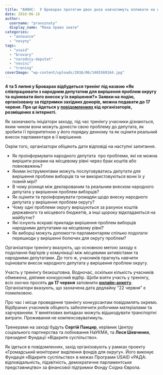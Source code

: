 ```yaml
---
title: "АНОНС:  У Броварах протягом двох днів навчатимуть впливати на народних депутатів"
date: 2016-06-16
author: 
  username: "pravoznaty"
  display_name: "Маєш право знати"
categories: 
  - "announce"
  - "novyny"
tags: 
  - "usaid"
  - "brovary"
  - "narodniy-deputat"
  - "novini"
  - "trening"
coverImage: "wp-content/uploads/2016/06/1465569164.jpg"
---
```


**4 та 5 липня у Броварах відбудеться тренінг під назвою «Як співпрацювати з народним депутатом для вирішення проблем округу та оцінювати його внесок у їх вирішення?» Заявки на подію, організовану за підтримки західних донорів, можна подавати до 17 червня. Про це йдеться у [повідомленнях](http://osf.org.ua/events/view/627) від організаторів, розміщених в інтернеті.**

Як зазначають ініціатори заходу, під час тренінгу учасники дізнаються, яким чином вони можуть донести свою проблему до депутата, як зробити її пріоритетною у його порядку денному та як оцінити реальний внесок парламентаря в ії вирішення.

Окрім того, організатори обіцяють дати відповіді на наступні запитання.

- Як проінформувати народного депутата  про проблеми, які не можна вирішити роками на місцевому рівні через брак коштів або повноважень?
- Якими інструментами можуть послуговуватись депутати для вирішення проблем виборців та чи використовуються вони їх у повній мірі?
- В чому різниця між декларованим та реальним внеском народного депутата у вирішення проблем виборців?
- Як оцінити та проінформувати громадян щодо внеску народного депутата у вирішення проблем округу?
- Чому одні проблеми округу вирішуються за рахунок коштів державного та місцевого бюджетів, а інші щороку відкладаються на майбутнє?
- Які існують яскраві приклади вирішення проблем виборців народними депутатами на місцевому рівні?
- Як виборці можуть допомогти парламентарям спільно подолати перешкоди у вирішенні болючих для округу проблем?

Організатори тренінгу вказують, що основною метою заходу є подолання бар’єрів у комунікації між місцевими активістами та народними депутатами. До того ж, учасників прагнуть навчити оцінювати внесок народного депутата у вирішення проблем округу.

Участь у тренінгу безкоштовна. Водночас, оскільки кількість учасників обмежена, діятиме конкурсний відбір. Щоби взяти участь у тренінгу, всіх охочих просять **до 17 червня** заповнити **[онлайн-анкету](https://docs.google.com/forms/d/1nOqqtmWp0iae6pBwec5-JM9dbIJOTiWEuXzJClzT7So/viewform?c=0&w=1)**. Організатори вказують, що зазначена дата дедлайну "22 червня" є помилковою.

Про час і місце проведення тренінгу конкурсантам повідомлять окремо. Відібраних учасників обіцяють забезпечити робочими матеріалами та харчуванням. У виняткових випадках можуть відшкодувати транспортні витрати. Проживання не компенсовуватимуть.

Тренерами на заході будуть **Сергій Панцир**, керівник Центру соціального партнерства та лобіювання НаУКМА, та **Леся Шевченко**, президент Фундації «Відкрите суспільство».

Як ідеться в повідомленнях, захід організовують у рамках проекту «Громадський моніторинг виділення фондів для округу». Його виконує Фундація «Відкрите суспільство» в межах Програми USAID «РАДА: відповідальність, підзвітність, демократичне парламентське представництво» за фінансової підтримки Фонду Східна Європа.
